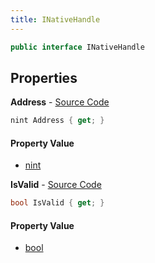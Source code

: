 ```yaml
---
title: INativeHandle
---
```


```csharp
public interface INativeHandle
```

## Properties

**Address** - [Source Code](https://github.com/swiftly-solution/swiftlys2/blob/main/managed/src/SwiftlyS2.Shared/Natives/INativeHandle.cs#L22)

```csharp
nint Address { get; }
```

#### Property Value

- [nint](https://learn.microsoft.com/dotnet/api/system.intptr)

**IsValid** - [Source Code](https://github.com/swiftly-solution/swiftlys2/blob/main/managed/src/SwiftlyS2.Shared/Natives/INativeHandle.cs#L16)

```csharp
bool IsValid { get; }
```

#### Property Value

- [bool](https://learn.microsoft.com/dotnet/api/system.boolean)

